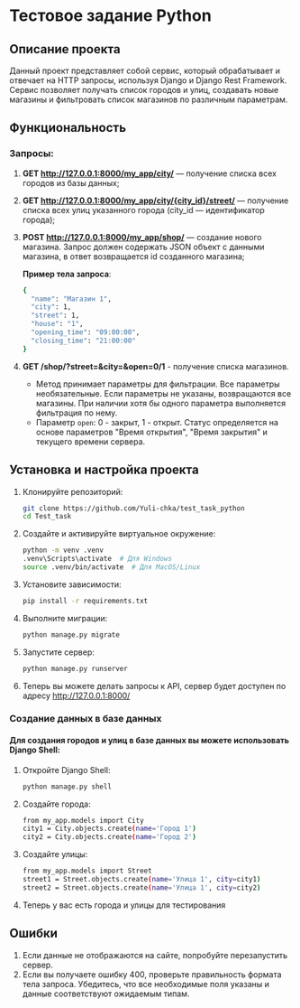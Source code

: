 # Тестовое задание Python

## Описание проекта

Данный проект представляет собой сервис, который обрабатывает и отвечает на HTTP запросы, используя Django и Django Rest Framework. Сервис позволяет получать список городов и улиц, создавать новые магазины и фильтровать список магазинов по различным параметрам.

## Функциональность

### Запросы:
1. **GET http://127.0.0.1:8000/my_app/city/** — получение списка всех городов из базы данных;
2. **GET http://127.0.0.1:8000/my_app/city/{city_id}/street/** — получение списка всех улиц указанного города (city_id — идентификатор города);
3. **POST http://127.0.0.1:8000/my_app/shop/** — создание нового магазина. Запрос должен содержать JSON объект с данными магазина, в ответ возвращается id созданного магазина;

   **Пример тела запроса**:
   ```bash
   {
     "name": "Магазин 1",
     "city": 1,
     "street": 1,
     "house": "1",
     "opening_time": "09:00:00",
     "closing_time": "21:00:00"
   } 
4. **GET /shop/?street=&city=&open=0/1** - получение списка магазинов.
   - Метод принимает параметры для фильтрации. Все параметры необязательные. Если параметры не указаны, возвращаются все магазины. При наличии хотя бы одного параметра выполняется фильтрация по нему.
   - Параметр `open`: 0 - закрыт, 1 - открыт. Статус определяется на основе параметров "Время открытия", "Время закрытия" и текущего времени сервера.

## Установка и настройка проекта

1. Клонируйте репозиторий:
   ````bash
   git clone https://github.com/Yuli-chka/test_task_python
   cd Test_task
2. Создайте и активируйте виртуальное окружение:
   ````bash
   python -m venv .venv
   .venv\Scripts\activate  # Для Windows
   source .venv/bin/activate  # Для MacOS/Linux
3. Установите зависимости:
   ````bash 
   pip install -r requirements.txt
4. Выполните миграции:
   ````bash
   python manage.py migrate
5. Запустите сервер:
   ````bash
   python manage.py runserver
6. Теперь вы можете делать запросы к API, сервер будет доступен по адресу http://127.0.0.1:8000/
### Создание данных в базе данных
#### Для создания городов и улиц в базе данных вы можете использовать Django Shell:
1. Откройте Django Shell:
   ````bash
   python manage.py shell
2. Создайте города:
   ````bash
   from my_app.models import City
   city1 = City.objects.create(name='Город 1')
   city2 = City.objects.create(name='Город 2')
3. Создайте улицы:
   ````bash
   from my_app.models import Street
   street1 = Street.objects.create(name='Улица 1', city=city1)
   street2 = Street.objects.create(name='Улица 1', city=city2)
4. Теперь у вас есть города и улицы для тестирования
## Ошибки
1. Если данные не отображаются на сайте, попробуйте перезапустить сервер.
2. Если вы получаете ошибку 400, проверьте правильность формата тела запроса. Убедитесь, что все необходимые поля указаны и данные соответствуют ожидаемым типам.
